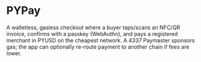 # PYPay
A walletless, gasless checkout where a buyer taps/scans an NFC/QR invoice, confirms with a passkey (WebAuthn), and pays a registered merchant in PYUSD on the cheapest network. A 4337 Paymaster sponsors gas; the app can optionally re-route payment to another chain if fees are lower.
